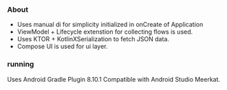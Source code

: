 ### About
- Uses manual di for simplicity initialized in onCreate of Application
- ViewModel + Lifecycle extenstion for collecting flows is used.
- Uses KTOR + KotlinXSerialization to fetch JSON data.
- Compose UI is used for ui layer.


### running
Uses Android Gradle Plugin 8.10.1
Compatible with Android Studio Meerkat.
